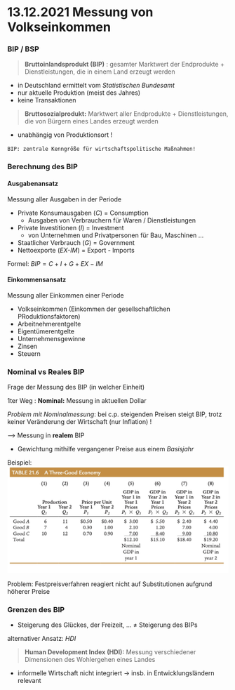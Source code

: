 # 13.12.2021 Messung von Volkseinkommen

### BIP / BSP

> **Bruttoinlandsprodukt (BIP)** : gesamter Marktwert der Endprodukte + Dienstleistungen, die in einem Land erzeugt werden 

- in Deutschland ermittelt vom *Statistischen Bundesamt*  
- nur aktuelle Produktion (meist des Jahres)
- keine Transaktionen 

> **Bruttosozialprodukt:** Marktwert aller Endprodukte + Dienstleistungen, die von Bürgern eines Landes erzeugt werden

- unabhängig von Produktionsort ! 

`BIP: zentrale Kenngröße für wirtschaftspolitische Maßnahmen!`  

### Berechnung des BIP

#### Ausgabenansatz

Messung aller Ausgaben in der Periode

- Private Konsumausgaben (*C*) = Consumption
    - Ausgaben von Verbrauchern für Waren / Dienstleistungen
- Private Investitionen (*I*) = Investment
    - von Unternehmen und Privatpersonen für Bau, Maschinen ...
- Staatlicher Verbrauch (*G*) = Government
- Nettoexporte (*EX-IM*) = Export - Imports

Formel: $BIP = C+I+G+EX-IM$ 

#### Einkommensansatz

Messung aller Einkommen einer Periode

- Volkseinkommen (Einkommen der gesellschaftlichen PRoduktionsfaktoren)
- Arbeitnehmerentgelte
- Eigentümerentgelte 
- Unternehmensgewinne
- Zinsen
- Steuern

### Nominal vs Reales BIP 

Frage der Messung des BIP (in welcher Einheit)

1ter Weg : **Nominal:** Messung in aktuellen Dollar

*Problem mit Nominalmessung*: bei c.p. steigenden Preisen steigt BIP, trotz keiner Veränderung der Wirtschaft (nur Inflation) ! 

--> Messung in **realem** BIP 

- Gewichtung mithilfe vergangener Preise aus einem *Basisjahr*

Beispiel: ![21-12-20_15-39.jpg](../images/21-12-20_15-39.jpg)

Problem: Festpreisverfahren reagiert nicht auf Substitutionen aufgrund höherer Preise 

### Grenzen des BIP

- Steigerung des Glückes, der Freizeit, … ≠ Steigerung des BIPs

alternativer Ansatz: *HDI*

> **Human Development Index (HDI):** Messung verschiedener Dimensionen des Wohlergehen eines Landes

- informelle Wirtschaft nicht integriert -> insb. in Entwicklungsländern relevant

